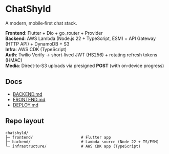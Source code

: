 # ChatShyld

A modern, mobile‑first chat stack.

**Frontend**: Flutter + Dio + go_router + Provider  
**Backend**: AWS Lambda (Node.js 22 + TypeScript, ESM) + API Gateway (HTTP API) + DynamoDB + S3  
**Infra**: AWS CDK (TypeScript)  
**Auth**: Twilio Verify → short‑lived JWT (HS256) + rotating refresh tokens (HMAC)  
**Media**: Direct‑to‑S3 uploads via presigned **POST** (with on‑device progress)

## Docs

- [BACKEND.md](BACKEND.md)
- [FRONTEND.md](FRONTEND.md)
- [DEPLOY.md](DEPLOY.md)

## Repo layout

```
chatshyld/
├─ frontend/                     # Flutter app
├─ backend/                      # Lambda source (Node 22 + TS/ESM)
└─ infrastructure/               # AWS CDK app (TypeScript)
```

